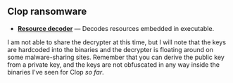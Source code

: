 ## Clop ransomware

 - [**Resource decoder**](https://github.com/danzek/ransomware-sucks/tree/master/clop/decoder) &mdash; Decodes resources embedded in executable.

I am not able to share the decrypter at this time, but I will note that the keys are hardcoded into the binaries and the decrypter is floating around on some malware-sharing sites. Remember that you can derive the public key from a private key, and the keys are not obfuscated in any way inside the binaries I've seen for Clop *so far*.

